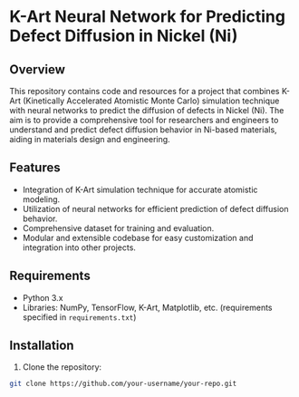 # K-Art Neural Network for Predicting Defect Diffusion in Nickel (Ni)

## Overview
This repository contains code and resources for a project that combines K-Art (Kinetically Accelerated Atomistic Monte Carlo) simulation technique with neural networks to predict the diffusion of defects in Nickel (Ni). The aim is to provide a comprehensive tool for researchers and engineers to understand and predict defect diffusion behavior in Ni-based materials, aiding in materials design and engineering.

## Features
- Integration of K-Art simulation technique for accurate atomistic modeling.
- Utilization of neural networks for efficient prediction of defect diffusion behavior.
- Comprehensive dataset for training and evaluation.
- Modular and extensible codebase for easy customization and integration into other projects.

## Requirements
- Python 3.x
- Libraries: NumPy, TensorFlow, K-Art, Matplotlib, etc. (requirements specified in `requirements.txt`)

## Installation
1. Clone the repository:

```bash
git clone https://github.com/your-username/your-repo.git
